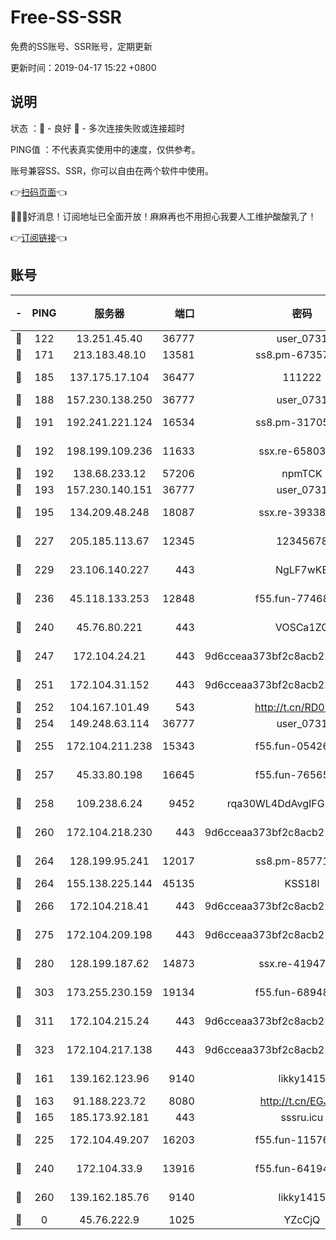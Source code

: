 # Free-SS-SSR

免费的SS账号、SSR账号，定期更新

更新时间：2019-04-17 15:22 +0800

## 说明

状态     ：🙂 - 良好 🙁 - 多次连接失败或连接超时

PING值   ：不代表真实使用中的速度，仅供参考。

账号兼容SS、SSR，你可以自由在两个软件中使用。

👉[扫码页面](https://liesauer.github.io/Free-SS-SSR/)👈

🎉🎉🎉好消息！订阅地址已全面开放！麻麻再也不用担心我要人工维护酸酸乳了！

👉[订阅链接](https://www.liesauer.net/yogurt/subscribe?ACCESS_TOKEN=DAYxR3mMaZAsaqUb)👈

## 账号

|-|PING|服务器|端口|密码|加密方式|区域|
|:----:|:----:|:-----:|-----:|:----:|:----:|:----:|
|🙂|122|13.251.45.40|36777|user_0731|chacha20|SG|
|🙂|171|213.183.48.10|13581|ss8.pm-67357180|rc4-md5|RU|
|🙂|185|137.175.17.104|36477|111222|aes-256-cfb|US|
|🙂|188|157.230.138.250|36777|user_0731|chacha20|US|
|🙂|191|192.241.221.124|16534|ss8.pm-31705426|aes-256-cfb|US|
|🙂|192|198.199.109.236|11633|ssx.re-65803004|aes-256-cfb|US|
|🙂|192|138.68.233.12|57206|npmTCK|rc4-md5|US|
|🙂|193|157.230.140.151|36777|user_0731|chacha20|US|
|🙂|195|134.209.48.248|18087|ssx.re-39338587|aes-256-cfb|US|
|🙂|227|205.185.113.67|12345|12345678|aes-256-cfb|US|
|🙂|229|23.106.140.227|443|NgLF7wKB|aes-256-cfb|US|
|🙂|236|45.118.133.253|12848|f55.fun-77468081|aes-256-cfb|SG|
|🙂|240|45.76.80.221|443|VOSCa1ZG|aes-256-cfb|DE|
|🙂|247|172.104.24.21|443|9d6cceaa373bf2c8acb22e60b6a58be6|aes-256-cfb|US|
|🙂|251|172.104.31.152|443|9d6cceaa373bf2c8acb22e60b6a58be6|aes-256-cfb|US|
|🙂|252|104.167.101.49|543|http://t.cn/RD0D7sx|rc4-md5|CA|
|🙂|254|149.248.63.114|36777|user_0731|chacha20|CA|
|🙂|255|172.104.211.238|15343|f55.fun-05426859|aes-256-cfb|US|
|🙂|257|45.33.80.198|16645|f55.fun-76565024|aes-256-cfb|US|
|🙂|258|109.238.6.24|9452|rqa30WL4DdAvgIFG6Fs3znzTa|aes-256-cfb|FR|
|🙂|260|172.104.218.230|443|9d6cceaa373bf2c8acb22e60b6a58be6|aes-256-cfb|US|
|🙂|264|128.199.95.241|12017|ss8.pm-85771419|aes-256-cfb|SG|
|🙂|264|155.138.225.144|45135|KSS18l|rc4-md5|US|
|🙂|266|172.104.218.41|443|9d6cceaa373bf2c8acb22e60b6a58be6|aes-256-cfb|US|
|🙂|275|172.104.209.198|443|9d6cceaa373bf2c8acb22e60b6a58be6|aes-256-cfb|US|
|🙂|280|128.199.187.62|14873|ssx.re-41947455|aes-256-cfb|SG|
|🙂|303|173.255.230.159|19134|f55.fun-68948138|aes-256-cfb|US|
|🙂|311|172.104.215.24|443|9d6cceaa373bf2c8acb22e60b6a58be6|aes-256-cfb|US|
|🙂|323|172.104.217.138|443|9d6cceaa373bf2c8acb22e60b6a58be6|aes-256-cfb|US|
|🙂|161|139.162.123.96|9140|likky1415|aes-256-cfb|JP|
|🙂|163|91.188.223.72|8080|http://t.cn/EGJIyrl|rc4-md5|RU|
|🙂|165|185.173.92.181|443|sssru.icu|rc4-md5|RU|
|🙂|225|172.104.49.207|16203|f55.fun-11576925|aes-256-cfb|SG|
|🙂|240|172.104.33.9|13916|f55.fun-64194904|aes-256-cfb|SG|
|🙂|260|139.162.185.76|9140|likky1415|aes-256-cfb|DE|
|🙁|0|45.76.222.9|1025|YZcCjQ|rc4-md5|JP|
